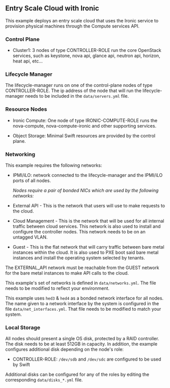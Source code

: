 <!--
(c) Copyright 2015 Hewlett Packard Enterprise Development LP
(c) Copyright 2017-2018 SUSE LLC

Licensed under the Apache License, Version 2.0 (the "License"); you may
not use this file except in compliance with the License. You may obtain
a copy of the License at

http://www.apache.org/licenses/LICENSE-2.0

Unless required by applicable law or agreed to in writing, software
distributed under the License is distributed on an "AS IS" BASIS, WITHOUT
WARRANTIES OR CONDITIONS OF ANY KIND, either express or implied. See the
License for the specific language governing permissions and limitations
under the License.
-->

## Entry Scale Cloud with Ironic

This example deploys an entry scale cloud that uses the Ironic service to
provision physical machines through the Compute services API.

### Control Plane

- Cluster1: 3 nodes of type CONTROLLER-ROLE run the core OpenStack
  services, such as keystone, nova api, glance api, neutron api, horizon,
  heat api, etc...

### Lifecycle Manager

  The lifecycle-manager runs on one of the control-plane nodes of type
  CONTROLLER-ROLE. The ip address of the node that will run the
  lifecycle-manager needs to be included in the `data/servers.yml` file.

### Resource Nodes

- Ironic Compute: One node of type IRONIC-COMPUTE-ROLE runs the nova-compute,
  nova-compute-ironic and other supporting services.

- Object Storage: Minimal Swift resources are provided by the control plane.

### Networking

This example requires the following networks:

- IPMI/iLO: network connected to the lifecycle-manager and the IPMI/iLO ports
  of all nodes.

  _Nodes require a pair of bonded NICs which are used by the following
  networks:_

- External API - This is the network that users will use to make requests to
  the cloud.

- Cloud Management - This is the network that will be used for all internal
  traffic between cloud services. This network is also used to install and
  configure the controller nodes. This network needs to be on an untagged
  VLAN.

- Guest - This is the flat network that will carry traffic between bare metal
  instances within the cloud. It is also used to PXE boot said bare metal
  instances and install the operating system selected by tenants.

The EXTERNAL\_API network must be reachable from the GUEST network for the
bare metal instances to make API calls to the cloud.

This example's set of networks is defined in `data/networks.yml`.
The file needs to be modified to reflect your environment.

This example uses `hed3` & `hed4` as a bonded network interface for all nodes.
The name given to a network interface by the system is configured in the file
`data/net_interfaces.yml`. That file needs to be modified to match your
system.

### Local Storage

All nodes should present a single OS disk, protected by a RAID controller.
The disk needs to be at least 512GB in capacity. In addition, the example
configures additional disk depending on the node's role:

- CONTROLLER-ROLE:  `/dev/sdb` and `/dev/sdc` are configured to be used by Swift

Additional disks can be configured for any of the roles by editing the
corresponding `data/disks_*.yml` file.

